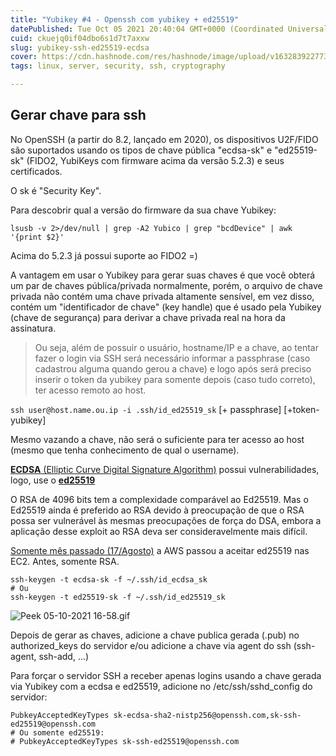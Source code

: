 ```yaml
---
title: "Yubikey #4 - Openssh com yubikey + ed25519"
datePublished: Tue Oct 05 2021 20:40:04 GMT+0000 (Coordinated Universal Time)
cuid: ckuejq0if04dbo6s1d7t7axxw
slug: yubikey-ssh-ed25519-ecdsa
cover: https://cdn.hashnode.com/res/hashnode/image/upload/v1632839227734/APISw7IT-.jpeg
tags: linux, server, security, ssh, cryptography

---
```


## Gerar chave para ssh

No OpenSSH (a partir do 8.2, lançado em 2020), os dispositivos U2F/FIDO são suportados usando os tipos de chave pública "ecdsa-sk" e "ed25519-sk" (FIDO2, YubiKeys com firmware acima da versão 5.2.3) e seus certificados.

O sk é "Security Key".

Para descobrir qual a versão do firmware da sua chave Yubikey:

```
lsusb -v 2>/dev/null | grep -A2 Yubico | grep "bcdDevice" | awk '{print $2}'
``` 

Acima do 5.2.3 já possui suporte ao FIDO2 =)

A vantagem em usar o Yubikey para gerar suas chaves é que você obterá um par de chaves pública/privada normalmente,  porém, o arquivo de chave privada não contém uma chave privada altamente sensível, em vez disso, contém um "identificador de chave" (key handle) que é usado pela Yubikey (chave de segurança) para derivar a chave privada real na hora da assinatura.


> Ou seja, além de possuir o usuário, hostname/IP e a chave, ao tentar fazer o login via SSH será necessário informar a passphrase (caso cadastrou alguma quando gerou a chave) e logo após será preciso inserir o token da yubikey para somente depois (caso tudo correto), ter acesso remoto ao host.


```ssh user@host.name.ou.ip -i .ssh/id_ed25519_sk``` [+ passphrase] [+token-yubikey]
 


Mesmo vazando a chave, não será o suficiente para ter acesso ao host (mesmo que tenha conhecimento de qual o username).


[**ECDSA** (Elliptic Curve Digital Signature Algorithm)](https://en.wikipedia.org/wiki/Elliptic_Curve_Digital_Signature_Algorithm) possui vulnerabilidades, logo, use o  [**ed25519**](https://en.wikipedia.org/wiki/EdDSA#Ed25519) 

O RSA de 4096 bits tem a complexidade comparável ao Ed25519. 
Mas o Ed25519 ainda é preferido ao RSA devido à preocupação de que o RSA possa ser vulnerável às mesmas preocupações de força do DSA, embora a aplicação desse exploit ao RSA deva ser consideravelmente mais difícil.

 [Somente mês passado (17/Agosto)](https://aws.amazon.com/pt/about-aws/whats-new/2021/08/amazon-ec2-customers-ed25519-keys-authentication/)  a AWS passou a aceitar ed25519 nas EC2. Antes, somente RSA.

```
ssh-keygen -t ecdsa-sk -f ~/.ssh/id_ecdsa_sk
# Ou
ssh-keygen -t ed25519-sk -f ~/.ssh/id_ed25519_sk
``` 
![Peek 05-10-2021 16-58.gif](https://cdn.hashnode.com/res/hashnode/image/upload/v1633464159403/ORaDqN7iE.gif)

Depois de gerar as chaves, adicione a chave publica gerada (.pub) no authorized_keys do servidor e/ou adicione a chave via agent do ssh (ssh-agent, ssh-add, ...)



Para forçar o servidor SSH a receber apenas logins usando a chave gerada via Yubikey com a ecdsa e ed25519, adicione no /etc/ssh/sshd_config do servidor:


```
PubkeyAcceptedKeyTypes sk-ecdsa-sha2-nistp256@openssh.com,sk-ssh-ed25519@openssh.com
# Ou somente ed25519:
# PubkeyAcceptedKeyTypes sk-ssh-ed25519@openssh.com
``` 

